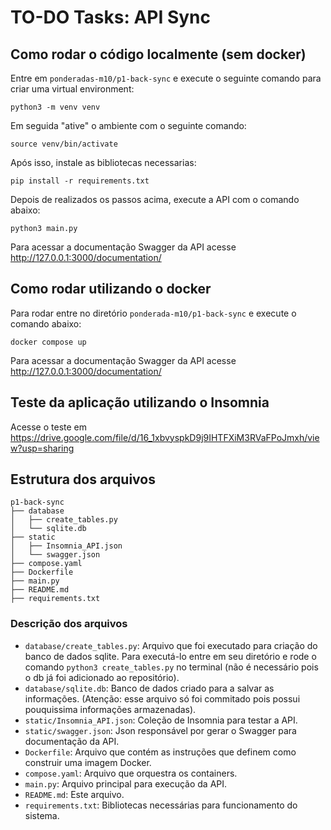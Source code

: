 # TO-DO Tasks: API Sync

## Como rodar o código localmente (sem docker)

Entre em `ponderadas-m10/p1-back-sync` e execute o seguinte comando para criar uma virtual environment:

```
python3 -m venv venv
```

Em seguida "ative" o ambiente com o seguinte comando:

```
source venv/bin/activate
```

Após isso, instale as bibliotecas necessarias:

```
pip install -r requirements.txt
```

Depois de realizados os passos acima, execute a API com o comando abaixo:
```
python3 main.py
```

Para acessar a documentação Swagger da API acesse http://127.0.0.1:3000/documentation/

## Como rodar utilizando o docker

Para rodar entre no diretório `ponderada-m10/p1-back-sync` e execute o comando abaixo:
```
docker compose up
```
Para acessar a documentação Swagger da API acesse http://127.0.0.1:3000/documentation/

## Teste da aplicação utilizando o Insomnia

Acesse o teste em https://drive.google.com/file/d/16_1xbvyspkD9j9IHTFXiM3RVaFPoJmxh/view?usp=sharing

## Estrutura dos arquivos

```
p1-back-sync
├── database
│   ├── create_tables.py
│   └── sqlite.db
├── static
│   ├── Insomnia_API.json
│   └── swagger.json
├── compose.yaml
├── Dockerfile
├── main.py
├── README.md
├── requirements.txt

```

### Descrição dos arquivos

- `database/create_tables.py`: Arquivo que foi executado para criação do banco de dados sqlite. Para executá-lo entre em seu diretório e rode o comando `python3 create_tables.py` no terminal (não é necessário pois o db já foi adicionado ao repositório).
- `database/sqlite.db`: Banco de dados criado para a salvar as informações. (Atenção: esse arquivo só foi commitado pois possui pouquissima informações armazenadas).
- `static/Insomnia_API.json`: Coleção de Insomnia para testar a API.
- `static/swagger.json`: Json responsável por gerar o Swagger para documentação da API.
- `Dockerfile`: Arquivo que contém as instruções que definem como construir uma imagem Docker.
- `compose.yaml`: Arquivo que orquestra os containers.
- `main.py`: Arquivo principal para execução da API.
- `README.md`: Este arquivo.
- `requirements.txt`: Bibliotecas necessárias para funcionamento do sistema.
